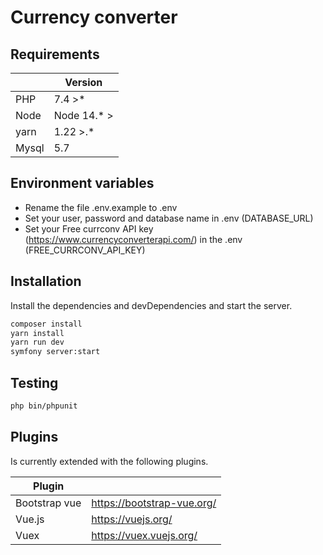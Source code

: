 # Currency converter

## Requirements
|  | Version |
| ------ | ------ |
| PHP | 7.4 >*
| Node | Node 14.* > |
| yarn | 1.22 >.* |
| Mysql | 5.7 |

## Environment variables

- Rename the file .env.example to .env
- Set your user, password and database name in .env (DATABASE_URL)
- Set your Free currconv API key (https://www.currencyconverterapi.com/) in the .env (FREE_CURRCONV_API_KEY)

## Installation

Install the dependencies and devDependencies and start the server.

```sh
composer install
yarn install
yarn run dev
symfony server:start
```

## Testing

```sh
php bin/phpunit
```

## Plugins

Is currently extended with the following plugins.

| Plugin |  |
| ------ | ------ |
| Bootstrap vue | https://bootstrap-vue.org/
| Vue.js | https://vuejs.org/
| Vuex | https://vuex.vuejs.org/


